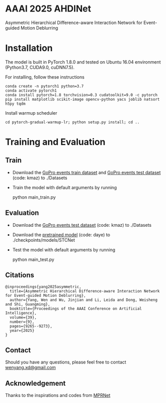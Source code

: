 # AAAI 2025 AHDINet
Asymmetric Hierarchical Difference-aware Interaction Network for Event-guided Motion Deblurring

# Installation

The model is built in PyTorch 1.8.0 and tested on Ubuntu 16.04 environment (Python3.7, CUDA9.0, cuDNN7.5).

For installing, follow these instructions

    conda create -n pytorch1 python=3.7
    conda activate pytorch1
    conda install pytorch=1.8 torchvision=0.3 cudatoolkit=9.0 -c pytorch
    pip install matplotlib scikit-image opencv-python yacs joblib natsort h5py tqdm

Install warmup scheduler

    cd pytorch-gradual-warmup-lr; python setup.py install; cd ..

# Training and Evaluation
## Train
- Download the [GoPro events train dataset](https://pan.baidu.com/s/1lw-CW3QH-ZJdpP0CT9oMnw) and [GoPro events test dataset](https://pan.baidu.com/s/1UKV-sPGo9mRf7XJjZDoF7Q) (code: kmaz) to ./Datasets
- Train the model with default arguments by running

  python main_train.py

## Evaluation
- Download the [GoPro events test dataset](https://pan.baidu.com/s/1UKV-sPGo9mRf7XJjZDoF7Q) (code: kmaz) to ./Datasets
- Download the  [pretrained model](https://pan.baidu.com/s/1qvTokB8mcAA8cj56F1rE4w) (code: daye) to ./checkpoints/models/STCNet
- Test the model with default arguments by running

  python main_test.py
  
## Citations
    @inproceedings{yang2025asymmetric,
      title={Asymmetric Hierarchical Difference-aware Interaction Network for Event-guided Motion Deblurring},
      author={Yang, Wen and Wu, Jinjian and Li, Leida and Dong, Weisheng and Shi, Guangming},
      booktitle={Proceedings of the AAAI Conference on Artificial Intelligence},
      volume={39},
      number={9},
      pages={9265--9273},
      year={2025}
    }
  
## Contact
 Should you have any questions, please feel free to contact [wenyang.xd@gmail.com](mailto:wenyang.xd@gmail.com)


## Acknowledgement
Thanks to the inspirations and codes from [MPRNet](https://github.com/swz30/MPRNet)
